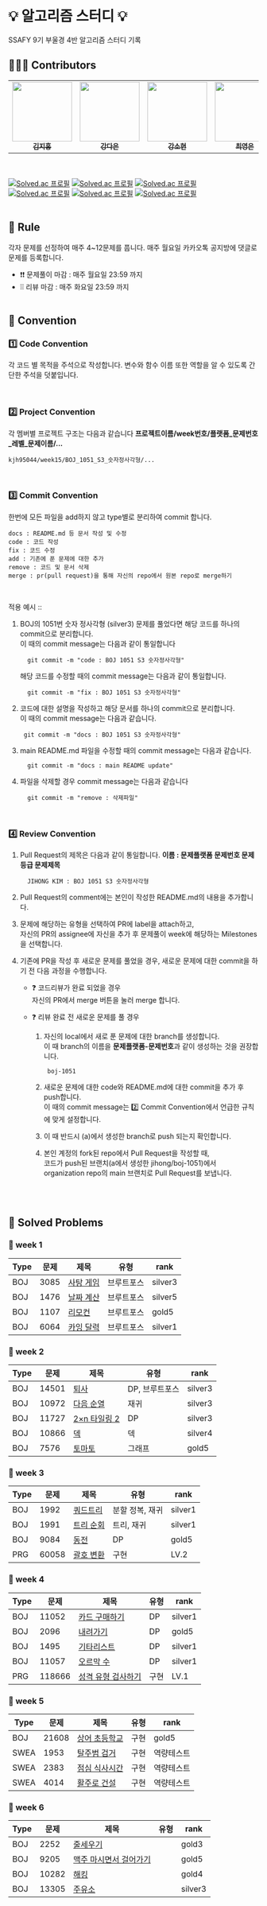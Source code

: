 #  💡 알고리즘 스터디 💡

SSAFY 9기 부울경 4반 알고리즘 스터디 기록

## 🙋🏻‍♂️ Contributors
<table>
  <tr>
   <td align="center"><a href="https://github.com/kjh95044"><img src="https://avatars.githubusercontent.com/u/48514956?v=4" width="120px;" alt=""/><br /><sub><b>김지홍</b></sub></a><br /></td>
    <td align="center"><a href="https://github.com/da010228"><img src="https://avatars.githubusercontent.com/u/69593799?v=4" width="120px;" alt=""/><br /><sub><b>강다은</b></sub></a><br /></td>
    <td align="center"><a href="https://github.com/Ksohyeon"><img src="https://avatars.githubusercontent.com/u/110150957?s=96&v=4" width="120px;" alt=""/><br /><sub><b>강소현</b></sub></a><br /></td>
    <td align="center"><a href="https://github.com/YoungEun-Choi930"><img src="https://avatars.githubusercontent.com/u/69569809?s=96&v=4" width="120px;" alt=""/><br /><sub><b>최영은</b></sub></a><br /></td>
    <td align="center"><a href="https://github.com/HyoinJeong"><img src="https://avatars.githubusercontent.com/u/52451420?s=64&v=4" width="120px;" alt=""/><br /><sub><b>정효인</b></sub></a><br /></td>
    <td align="center"><a href="https://github.com/emoving"><img src="https://avatars.githubusercontent.com/u/82428892?v=4" width="120px;" alt=""/><br /><sub><b>이동주</b></sub></a><br /></td>
  </tr>
</table>

<br><br>
[![Solved.ac 프로필](http://mazassumnida.wtf/api/v2/generate_badge?boj=kjh9504)](https://solved.ac/kjh9504)
[![Solved.ac 프로필](http://mazassumnida.wtf/api/v2/generate_badge?boj=da010228)](https://solved.ac/da010228)
[![Solved.ac 프로필](http://mazassumnida.wtf/api/v2/generate_badge?boj=thgusrkd0120)](https://solved.ac/thgusrkd0120)
[![Solved.ac 프로필](http://mazassumnida.wtf/api/v2/generate_badge?boj=duddms0190)](https://solved.ac/duddms0190)
[![Solved.ac 프로필](http://mazassumnida.wtf/api/v2/generate_badge?boj=hiamy0107)](https://solved.ac/hiamy0107)
[![Solved.ac 프로필](http://mazassumnida.wtf/api/v2/generate_badge?boj=leednj0113)](https://solved.ac/leednj0113)
<br><br>

## 📌 Rule
각자 문제를 선정하여 매주 4~12문제를 풉니다.
매주 월요일 카카오톡 공지방에 댓글로 문제를 등록합니다.
* ❗❗ 문제풀이 마감 : 매주 월요일 23:59 까지
* ❕❕ 리뷰 마감 : 매주 화요일 23:59 까지
<br><br>

## 📌 Convention
###  1️⃣ Code Convention
각 코드 별 목적을 주석으로 작성합니다.
변수와 함수 이름 또한 역할을 알 수 있도록 간단한 주석을 덧붙입니다.

<br>

### 2️⃣ Project Convention

각 멤버별 프로젝트 구조는 다음과 같습니다
**프로젝트이름/week번호/플랫폼_문제번호_레벨_문제이름/...**

    kjh95044/week15/BOJ_1051_S3_숫자정사각형/...

<br>

### 3️⃣ Commit Convention
한번에 모든 파일을 add하지 않고 type별로 분리하여 commit 합니다.

    docs : README.md 등 문서 작성 및 수정
    code : 코드 작성
    fix : 코드 수정
    add : 기존에 푼 문제에 대한 추가
    remove : 코드 및 문서 삭제
    merge : pr(pull request)을 통해 자신의 repo에서 원본 repo로 merge하기
  <br>

적용 예시 ::
1. BOJ의 1051번 숫자 정사각형 (silver3) 문제를 풀었다면
해당 코드를 하나의 commit으로 분리합니다.  
이 때의 commit message는 다음과 같이 통일합니다
		
		 git commit -m "code : BOJ 1051 S3 숫자정사각형"

	해당 코드를 수정할 때의 commit message는 다음과 같이 통일합니다.
		
		 git commit -m "fix : BOJ 1051 S3 숫자정사각형"

2.  코드에 대한 설명을 작성하고
해당 문서를 하나의 commit으로 분리합니다.  
이 때의 commit message는 다음과 같습니다.
		
		 git commit -m "docs : BOJ 1051 S3 숫자정사각형"

3. main README.md 파일을 수정할 때의 commit message는 다음과 같습니다.
		
		 git commit -m "docs : main README update"

5. 파일을 삭제할 경우 commit message는 다음과 같습니다
		
		 git commit -m "remove : 삭제파일"
		
<br>

### 4️⃣ Review Convention
1. Pull Request의 제목은 다음과 같이 통일합니다.
**이름 : 문제플랫폼 문제번호 문제등급 문제제목** 
		
		 JIHONG KIM : BOJ 1051 S3 숫자정사각형
		
2. Pull Request의 comment에는 본인이 작성한 README.md의 내용을 추가합니다. 

3. 문제에 해당하는 유형을 선택하여 PR에 label을 attach하고,   
 자신의 PR의 assignee에 자신을 추가 후 문제풀이 week에 해당하는 Milestones을 선택합니다.

4. 기존에 PR을 작성 후 새로운 문제를 풀었을 경우, 새로운 문제에 대한 commit을 하기 전 다음 과정을 수행합니다.

	- ❓ 코드리뷰가 완료 되었을 경우  
		자신의 PR에서 merge 버튼을 눌러 merge 합니다. 
		
	- ❓ 리뷰 완료 전 새로운 문제를 풀 경우
		1. 자신의 local에서 새로 푼 문제에 대한 branch를 생성합니다.  
		이 때 branch의 이름을 **문제플랫폼-문제번호**과 같이 생성하는 것을 권장합니다.
		
			    boj-1051
		
		2. 새로운 문제에 대한 code와 README.md에 대한 commit을 추가 후 push합니다.   
		이 때의 commit message는 2️⃣ Commit Convention에서 언급한 규칙에 맞게 설정합니다.
		3. 이 때 반드시 (a)에서 생성한 branch로 push 되는지 확인합니다.
		4. 본인 계정의 fork된 repo에서 Pull Request을 작성할 때,   
		코드가 push된 브랜치(a에서 생성한 jihong/boj-1051)에서   
		organization repo의 main 브랜치로 Pull Request를 보냅니다.


<br><br>

## 📌 Solved Problems
### 🚩 week 1
| Type | 문제 | 제목 | 유형 | rank |
| -- |--| -- |--|--|
| BOJ | 3085 | [사탕 게임](https://www.acmicpc.net/problem/3085) | 브루트포스 | silver3 |
| BOJ | 1476 | [날짜 계산](https://www.acmicpc.net/problem/1476) | 브루트포스 | silver5 |
| BOJ | 1107 | [리모컨](https://www.acmicpc.net/problem/1107) | 브루트포스 | gold5 |
| BOJ | 6064 | [카잉 달력](https://www.acmicpc.net/problem/6064) | 브루트포스| silver1 |

### 🚩 week 2
| Type | 문제 | 제목 | 유형 | rank |
| -- |--| -- |--|--|
| BOJ | 14501 | [퇴사](https://www.acmicpc.net/problem/14501) | DP, 브루트포스 | silver3 |
| BOJ | 10972 | [다음 순열](https://www.acmicpc.net/problem/10972) | 재귀 | silver3 |
| BOJ | 11727 | [2×n 타일링 2](https://www.acmicpc.net/problem/11727) | DP | silver3 |
| BOJ | 10866 | [덱](https://www.acmicpc.net/problem/10866) | 덱 | silver4 |
| BOJ | 7576 | [토마토](https://www.acmicpc.net/problem/7576) | 그래프 | gold5 |

### 🚩 week 3
| Type | 문제 | 제목 | 유형 | rank |
| -- |--| -- |--|--|
| BOJ | 1992 | [쿼드트리](https://www.acmicpc.net/problem/1992) |분할 정복, 재귀 | silver1 |
| BOJ | 1991 | [트리 순회](https://www.acmicpc.net/problem/1991) | 트리, 재귀 | silver1 |
| BOJ | 9084 | [동전](https://www.acmicpc.net/problem/9084) | DP | gold5 |
| PRG | 60058 | [괄호 변환](https://school.programmers.co.kr/learn/courses/30/lessons/60058) | 구현 | LV.2 |

### 🚩 week 4
| Type | 문제 | 제목 | 유형 | rank |
| -- |--| -- |--|--|
| BOJ | 11052 | [카드 구매하기](https://www.acmicpc.net/problem/11052) | DP | silver1 |
| BOJ | 2096 | [내려가기](https://www.acmicpc.net/problem/2096) | DP | gold5 |
| BOJ | 1495 | [기타리스트](https://www.acmicpc.net/problem/1495) | DP | silver1 |
| BOJ | 11057 | [오르막 수](https://www.acmicpc.net/problem/11057) | DP | silver1 |
| PRG | 118666 | [성격 유형 검사하기](https://school.programmers.co.kr/learn/courses/30/lessons/118666) | 구현 | LV.1 |

### 🚩 week 5
| Type | 문제 | 제목 | 유형 | rank |
| -- |--| -- |--|--|
| BOJ | 21608 | [상어 초등학교](https://www.acmicpc.net/problem/21608) | 구현 | gold5 |
| SWEA | 1953 | [탈주범 검거](https://swexpertacademy.com/main/code/problem/problemDetail.do?contestProbId=AV5PpLlKAQ4DFAUq&categoryId=AV5PpLlKAQ4DFAUq&categoryType=CODE&problemTitle=%EB%AA%A8%EC%9D%98&orderBy=FIRST_REG_DATETIME&selectCodeLang=ALL&select-1=&pageSize=10&pageIndex=2) | 구현 | 역량테스트 |
| SWEA | 2383 | [점심 식사시간](https://swexpertacademy.com/main/code/problem/problemDetail.do?contestProbId=AV5-BEE6AK0DFAVl&categoryId=AV5-BEE6AK0DFAVl&categoryType=CODE&problemTitle=%EB%AA%A8%EC%9D%98&orderBy=FIRST_REG_DATETIME&selectCodeLang=ALL&select-1=&pageSize=10&pageIndex=2) | 구현 | 역량테스트 |
| SWEA | 4014 | [활주로 건설](https://swexpertacademy.com/main/code/problem/problemDetail.do?contestProbId=AWIeW7FakkUDFAVH&categoryId=AWIeW7FakkUDFAVH&categoryType=CODE&problemTitle=%EB%AA%A8%EC%9D%98&orderBy=FIRST_REG_DATETIME&selectCodeLang=ALL&select-1=&pageSize=10&pageIndex=1) | 구현 | 역량테스트 |

### 🚩 week 6
| Type | 문제 | 제목 | 유형 | rank |
| -- |--| -- |--|--|
| BOJ | 2252 | [줄세우기](https://www.acmicpc.net/problem/2252) |  | gold3 |
| BOJ | 9205 | [맥주 마시면서 걸어가기](https://www.acmicpc.net/problem/9205) |  | gold5 |
| BOJ | 10282 | [해킹](https://www.acmicpc.net/problem/10282) |  | gold4 |
| BOJ | 13305 | [주유소](https://www.acmicpc.net/problem/13305) |  | silver3 |

